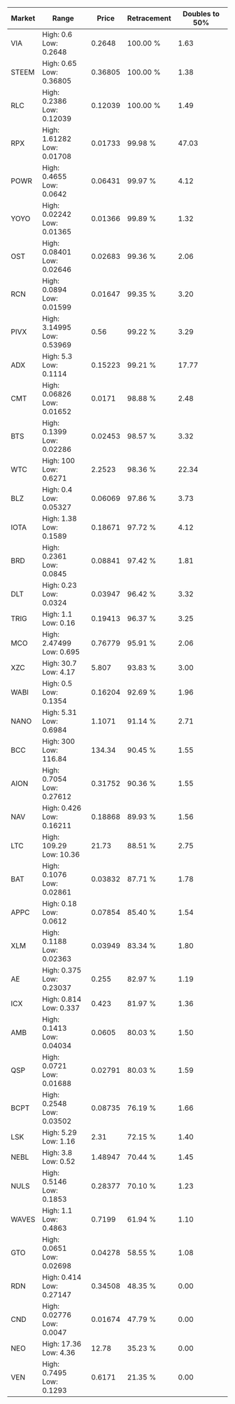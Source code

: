 | Market | Range | Price| Retracement | Doubles to 50% |
| --- | --- | --- | --- | --- |
| VIA | High: 0.6<br />Low: 0.2648 | 0.2648 | 100.00 % | 1.63 |
| STEEM | High: 0.65<br />Low: 0.36805 | 0.36805 | 100.00 % | 1.38 |
| RLC | High: 0.2386<br />Low: 0.12039 | 0.12039 | 100.00 % | 1.49 |
| RPX | High: 1.61282<br />Low: 0.01708 | 0.01733 | 99.98 % | 47.03 |
| POWR | High: 0.4655<br />Low: 0.0642 | 0.06431 | 99.97 % | 4.12 |
| YOYO | High: 0.02242<br />Low: 0.01365 | 0.01366 | 99.89 % | 1.32 |
| OST | High: 0.08401<br />Low: 0.02646 | 0.02683 | 99.36 % | 2.06 |
| RCN | High: 0.0894<br />Low: 0.01599 | 0.01647 | 99.35 % | 3.20 |
| PIVX | High: 3.14995<br />Low: 0.53969 | 0.56 | 99.22 % | 3.29 |
| ADX | High: 5.3<br />Low: 0.1114 | 0.15223 | 99.21 % | 17.77 |
| CMT | High: 0.06826<br />Low: 0.01652 | 0.0171 | 98.88 % | 2.48 |
| BTS | High: 0.1399<br />Low: 0.02286 | 0.02453 | 98.57 % | 3.32 |
| WTC | High: 100<br />Low: 0.6271 | 2.2523 | 98.36 % | 22.34 |
| BLZ | High: 0.4<br />Low: 0.05327 | 0.06069 | 97.86 % | 3.73 |
| IOTA | High: 1.38<br />Low: 0.1589 | 0.18671 | 97.72 % | 4.12 |
| BRD | High: 0.2361<br />Low: 0.0845 | 0.08841 | 97.42 % | 1.81 |
| DLT | High: 0.23<br />Low: 0.0324 | 0.03947 | 96.42 % | 3.32 |
| TRIG | High: 1.1<br />Low: 0.16 | 0.19413 | 96.37 % | 3.25 |
| MCO | High: 2.47499<br />Low: 0.695 | 0.76779 | 95.91 % | 2.06 |
| XZC | High: 30.7<br />Low: 4.17 | 5.807 | 93.83 % | 3.00 |
| WABI | High: 0.5<br />Low: 0.1354 | 0.16204 | 92.69 % | 1.96 |
| NANO | High: 5.31<br />Low: 0.6984 | 1.1071 | 91.14 % | 2.71 |
| BCC | High: 300<br />Low: 116.84 | 134.34 | 90.45 % | 1.55 |
| AION | High: 0.7054<br />Low: 0.27612 | 0.31752 | 90.36 % | 1.55 |
| NAV | High: 0.426<br />Low: 0.16211 | 0.18868 | 89.93 % | 1.56 |
| LTC | High: 109.29<br />Low: 10.36 | 21.73 | 88.51 % | 2.75 |
| BAT | High: 0.1076<br />Low: 0.02861 | 0.03832 | 87.71 % | 1.78 |
| APPC | High: 0.18<br />Low: 0.0612 | 0.07854 | 85.40 % | 1.54 |
| XLM | High: 0.1188<br />Low: 0.02363 | 0.03949 | 83.34 % | 1.80 |
| AE | High: 0.375<br />Low: 0.23037 | 0.255 | 82.97 % | 1.19 |
| ICX | High: 0.814<br />Low: 0.337 | 0.423 | 81.97 % | 1.36 |
| AMB | High: 0.1413<br />Low: 0.04034 | 0.0605 | 80.03 % | 1.50 |
| QSP | High: 0.0721<br />Low: 0.01688 | 0.02791 | 80.03 % | 1.59 |
| BCPT | High: 0.2548<br />Low: 0.03502 | 0.08735 | 76.19 % | 1.66 |
| LSK | High: 5.29<br />Low: 1.16 | 2.31 | 72.15 % | 1.40 |
| NEBL | High: 3.8<br />Low: 0.52 | 1.48947 | 70.44 % | 1.45 |
| NULS | High: 0.5146<br />Low: 0.1853 | 0.28377 | 70.10 % | 1.23 |
| WAVES | High: 1.1<br />Low: 0.4863 | 0.7199 | 61.94 % | 1.10 |
| GTO | High: 0.0651<br />Low: 0.02698 | 0.04278 | 58.55 % | 1.08 |
| RDN | High: 0.414<br />Low: 0.27147 | 0.34508 | 48.35 % | 0.00 |
| CND | High: 0.02776<br />Low: 0.0047 | 0.01674 | 47.79 % | 0.00 |
| NEO | High: 17.36<br />Low: 4.36 | 12.78 | 35.23 % | 0.00 |
| VEN | High: 0.7495<br />Low: 0.1293 | 0.6171 | 21.35 % | 0.00 |
